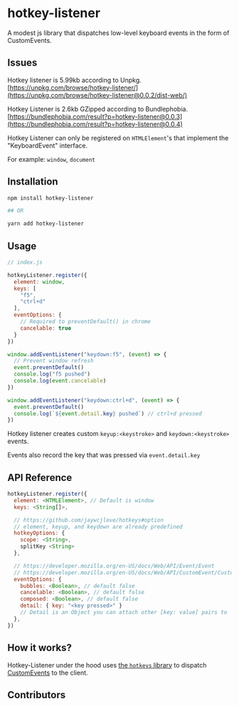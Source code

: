 # hotkey-listener

A modest js library that dispatches low-level keyboard events in the form of CustomEvents.

## Issues

Hotkey listener is 5.99kb according to Unpkg.
[https://unpkg.com/browse/hotkey-listener/](https://unpkg.com/browse/hotkey-listener@0.0.2/dist-web/)

Hotkey Listener is 2.6kb GZipped according to Bundlephobia.
[https://bundlephobia.com/result?p=hotkey-listener@0.0.3](https://bundlephobia.com/result?p=hotkey-listener@0.0.4)

Hotkey Listener can only be registered on `HTMLElement`'s that implement
the "KeyboardEvent" interface.

For example: `window`, `document`

## Installation

```bash
npm install hotkey-listener

## OR

yarn add hotkey-listener
```

## Usage

```javascript
// index.js

hotkeyListener.register({
  element: window,
  keys: [
    "f5",
    "ctrl+d"
  ],
  eventOptions: {
    // Required to preventDefault() in chrome
    cancelable: true
  }
})

window.addEventListener("keydown:f5", (event) => {
  // Prevent window refresh
  event.preventDefault()
  console.log("f5 pushed")
  console.log(event.cancelable)
})

window.addEventListener("keydown:ctrl+d", (event) => {
  event.preventDefault()
  console.log(`${event.detail.key} pushed`) // ctrl+d pressed
})
```

Hotkey listener creates custom `keyup:<keystroke>` and `keydown:<keystroke>` events.

Events also record the key that was pressed via `event.detail.key`

## API Reference

```javascript
hotkeyListener.register({
  element: <HTMLElement>, // Default is window
  keys: <String[]>,

  // https://github.com/jaywcjlove/hotkeys#option
  // element, keyup, and keydown are already predefined
  hotkeyOptions: {
    scope: <String>,
    splitKey <String>
  },

  // https://developer.mozilla.org/en-US/docs/Web/API/Event/Event
  // https://developer.mozilla.org/en-US/docs/Web/API/CustomEvent/CustomEvent
  eventOptions: {
    bubbles: <Boolean>, // default false
    cancelable: <Boolean>, // default false
    composed: <Boolean>, // default false
    detail: { key: "<key pressed>" }
    // Detail is an Object you can attach other [key: value] pairs to
  },
})
```

## How it works?

Hotkey-Listener under the hood uses [the `hotkeys` library](https://github.com/jaywcjlove/hotkeys) to dispatch [CustomEvents](https://developer.mozilla.org/en-US/docs/Web/API/CustomEvent) to the client.

## Contributors


